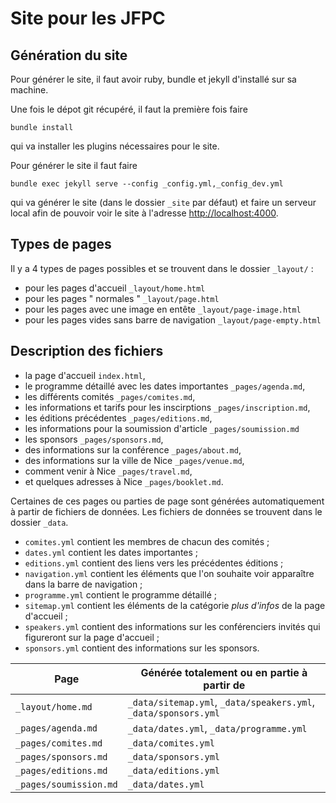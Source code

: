 # Site pour les JFPC

## Génération du site

Pour générer le site, il faut avoir ruby, bundle et jekyll d'installé sur sa machine.

Une fois le dépot git récupéré, il faut la première fois faire
```
bundle install
```

qui va installer les plugins nécessaires pour le site.

Pour générer le site il faut faire
```
bundle exec jekyll serve --config _config.yml,_config_dev.yml
```

qui va générer le site (dans le dossier `_site` par défaut) et faire un serveur local afin de pouvoir voir le site à l'adresse [http://localhost:4000](http://localhost:4000).

## Types de pages

Il y a 4 types de pages possibles et se trouvent dans le dossier `_layout/` :

- pour les pages d'accueil `_layout/home.html`
- pour les pages " normales " `_layout/page.html`
- pour les pages avec une image en entête `_layout/page-image.html`
- pour les pages vides sans barre de navigation `_layout/page-empty.html`

## Description des fichiers

- la page d'accueil `index.html`,
- le programme détaillé avec les dates importantes `_pages/agenda.md`,
- les différents comités `_pages/comites.md`,
- les informations et tarifs pour les inscirptions `_pages/inscription.md`,
- les éditions précédentes `_pages/editions.md`,
- les informations pour la soumission d'article `_pages/soumission.md`
- les sponsors `_pages/sponsors.md`,
- des informations sur la conférence `_pages/about.md`,
- des informations sur la ville de Nice `_pages/venue.md`,
- comment venir à Nice `_pages/travel.md`,
- et quelques adresses à Nice `_pages/booklet.md`.

Certaines de ces pages ou parties de page sont générées automatiquement à partir de fichiers de données.
Les fichiers de données se trouvent dans le dossier `_data`.

- `comites.yml` contient les membres de chacun des comités ;
- `dates.yml` contient les dates importantes ;
- `editions.yml` contient des liens vers les précédentes éditions ;
- `navigation.yml` contient les éléments que l'on souhaite voir apparaître dans la barre de navigation ;
- `programme.yml` contient le programme détaillé ;
- `sitemap.yml` contient les éléments de la catégorie _plus d'infos_ de la page d'accueil ;
- `speakers.yml` contient des informations sur les conférenciers invités qui figureront sur la page d'accueil ;
- `sponsors.yml` contient des informations sur les sponsors.

| Page                        | Générée totalement ou en partie à partir de                     |
|-----------------------------|-----------------------------------------------------------------|
| `_layout/home.md`           | `_data/sitemap.yml`, `_data/speakers.yml`, `_data/sponsors.yml` |
| `_pages/agenda.md`          | `_data/dates.yml`, `_data/programme.yml`                        |
| `_pages/comites.md`         | `_data/comites.yml`                                             |
| `_pages/sponsors.md`        | `_data/sponsors.yml`                                            |
| `_pages/editions.md`        | `_data/editions.yml`                                            |
| `_pages/soumission.md`      | `_data/dates.yml`                                               |
